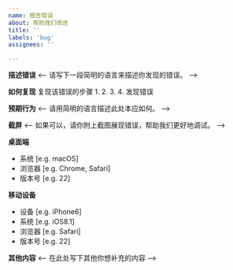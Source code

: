 ```yaml
---
name: 报告错误
about: 帮助我们改进
title: ''
labels: 'bug'
assignees: ''

---
```


**描述错误**
<-- 请写下一段简明的语言来描述你发现的错误。 -->

**如何复现**
复现该错误的步骤
1. 
2. 
3. 
4. 发现错误

**预期行为**
<-- 请用简明的语言描述此处本应如何。 -->

**截屏**
<-- 如果可以，请你附上截图展现错误，帮助我们更好地调试。 -->

**桌面端**
 - 系统 [e.g. macOS]
 - 浏览器 [e.g. Chrome, Safari]
 - 版本号 [e.g. 22]

**移动设备**
 - 设备 [e.g. iPhone6]
 - 系统 [e.g. iOS8.1]
 - 浏览器 [e.g. Safari]
 - 版本号 [e.g. 22]

**其他内容**
<-- 在此处写下其他你想补充的内容 -->
